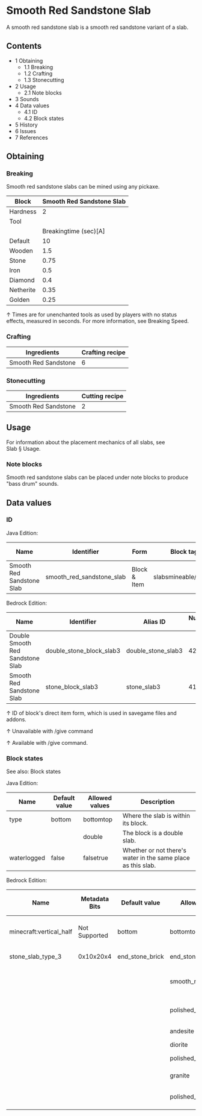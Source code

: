 # Smooth Red Sandstone Slab
A smooth red sandstone slab is a smooth red sandstone variant of a slab.

## Contents
- 1 Obtaining
	- 1.1 Breaking
	- 1.2 Crafting
	- 1.3 Stonecutting
- 2 Usage
	- 2.1 Note blocks
- 3 Sounds
- 4 Data values
	- 4.1 ID
	- 4.2 Block states
- 5 History
- 6 Issues
- 7 References

## Obtaining
### Breaking
Smooth red sandstone slabs can be mined using any pickaxe.

| Block     | Smooth Red Sandstone Slab |
|-----------|---------------------------|
| Hardness  | 2                         |
| Tool      |                           |
|           | Breakingtime (sec)[A]     |
| Default   | 10                        |
| Wooden    | 1.5                       |
| Stone     | 0.75                      |
| Iron      | 0.5                       |
| Diamond   | 0.4                       |
| Netherite | 0.35                      |
| Golden    | 0.25                      |


↑ Times are for unenchanted tools as used by players with no status effects, measured in seconds. For more information, see Breaking Speed.


### Crafting
| Ingredients          | Crafting recipe |
|----------------------|-----------------|
| Smooth Red Sandstone | 6               |

### Stonecutting
| Ingredients          | Cutting recipe |
|----------------------|----------------|
| Smooth Red Sandstone | 2              |

## Usage
For information about the placement mechanics of all slabs, see Slab § Usage.

### Note blocks
Smooth red sandstone slabs can be placed under note blocks to produce "bass drum" sounds.

## Data values
### ID
Java Edition:

| Name                      | Identifier                | Form         | Block tags            | Item tags | Translation key                           |
|---------------------------|---------------------------|--------------|-----------------------|-----------|-------------------------------------------|
| Smooth Red Sandstone Slab | smooth_red_sandstone_slab | Block & Item | slabsmineable/pickaxe | slabs     | block.minecraft.smooth_red_sandstone_slab |

Bedrock Edition:

| Name                             | Identifier               | Alias ID           | Numeric ID | Form                         | Item ID[i 1]                                             | Translation key                            |
|----------------------------------|--------------------------|--------------------|------------|------------------------------|----------------------------------------------------------|--------------------------------------------|
| Double Smooth Red Sandstone Slab | double_stone_block_slab3 | double_stone_slab3 | 422        | Block & Ungiveable Item[i 2] | double_stone_block_slab3Alias ID:real_double_stone_slab3 | —                                          |
| Smooth Red Sandstone Slab        | stone_block_slab3        | stone_slab3        | 417        | Block & Giveable Item[i 3]   | stone_block_slab3Alias ID:double_stone_slab3             | tile.stone_slab3.red_sandstone.smooth.name |


↑ ID of block's direct item form, which is used in savegame files and addons.

↑ Unavailable with /give command

↑ Available with /give command.


### Block states
See also: Block states

Java Edition:

| Name        | Default value | Allowed values | Description                                                  |
|-------------|---------------|----------------|--------------------------------------------------------------|
| type        | bottom        | bottomtop      | Where the slab is within its block.                          |
|             |               | double         | The block is a double slab.                                  |
| waterlogged | false         | falsetrue      | Whether or not there's water in the same place as this slab. |

Bedrock Edition:

| Name                    | Metadata Bits | Default value   | Allowed values       | Values forMetadata Bits | Description                         |
|-------------------------|---------------|-----------------|----------------------|-------------------------|-------------------------------------|
| minecraft:vertical_half | Not Supported | bottom          | bottomtop            | Unsupported             | Where the slab is within its block. |
| stone_slab_type_3       | 0x10x20x4     | end_stone_brick | end_stone_brick      | 0                       | End Stone Brick Slab                |
|                         |               |                 | smooth_red_sandstone | 1                       | Smooth Red Sandstone Slab           |
|                         |               |                 | polished_andesite    | 2                       | Polished Andesite Slab              |
|                         |               |                 | andesite             | 3                       | Andesite Slab                       |
|                         |               |                 | diorite              | 4                       | Diorite Slab                        |
|                         |               |                 | polished_diorite     | 5                       | Polished Diorite Slab               |
|                         |               |                 | granite              | 6                       | Granite Slab                        |
|                         |               |                 | polished_granite     | 7                       | Polished Granite Slab               |




